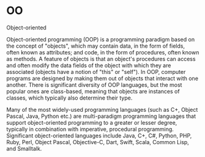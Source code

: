 # OO


Object-oriented

Object-oriented programming (OOP) is a programming paradigm based on the
concept of "objects", which may contain data, in the form of fields,
often known as attributes; and code, in the form of procedures, often
known as methods. A feature of objects is that an object's procedures
can access and often modify the data fields of the object with which
they are associated (objects have a notion of "this" or "self"). In OOP,
computer programs are designed by making them out of objects that
interact with one another. There is significant diversity of OOP
languages, but the most popular ones are class-based, meaning that
objects are instances of classes, which typically also determine their
type.

Many of the most widely-used programming languages (such as C+, Object
Pascal, Java, Python etc.) are multi-paradigm programming languages that
support object-oriented programming to a greater or lesser degree,
typically in combination with imperative, procedural programming.
Significant object-oriented languages include Java, C+, C\#, Python,
PHP, Ruby, Perl, Object Pascal, Objective-C, Dart, Swift, Scala, Common
Lisp, and Smalltalk.


